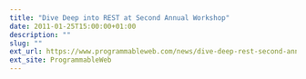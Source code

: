 ```yaml
---
title: "Dive Deep into REST at Second Annual Workshop"
date: 2011-01-25T15:00:00+01:00
description: ""
slug: ""
ext_url: https://www.programmableweb.com/news/dive-deep-rest-second-annual-workshop/2011/01/25
ext_site: ProgrammableWeb
---
```

